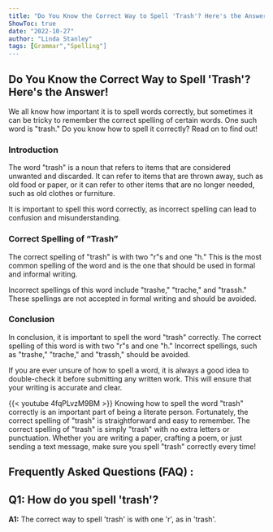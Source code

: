 ```yaml
---
title: "Do You Know the Correct Way to Spell 'Trash'? Here's the Answer!"
ShowToc: true 
date: "2022-10-27"
author: "Linda Stanley" 
tags: [Grammar","Spelling"]
---
```

## Do You Know the Correct Way to Spell 'Trash'? Here's the Answer!

We all know how important it is to spell words correctly, but sometimes it can be tricky to remember the correct spelling of certain words. One such word is "trash." Do you know how to spell it correctly? Read on to find out!

### Introduction 

The word "trash" is a noun that refers to items that are considered unwanted and discarded. It can refer to items that are thrown away, such as old food or paper, or it can refer to other items that are no longer needed, such as old clothes or furniture. 

It is important to spell this word correctly, as incorrect spelling can lead to confusion and misunderstanding.

### Correct Spelling of “Trash”

The correct spelling of "trash" is with two "r"s and one "h." This is the most common spelling of the word and is the one that should be used in formal and informal writing. 

Incorrect spellings of this word include "trashe," "trache," and "trassh." These spellings are not accepted in formal writing and should be avoided.

### Conclusion

In conclusion, it is important to spell the word "trash" correctly. The correct spelling of this word is with two "r"s and one "h." Incorrect spellings, such as "trashe," "trache," and "trassh," should be avoided. 

If you are ever unsure of how to spell a word, it is always a good idea to double-check it before submitting any written work. This will ensure that your writing is accurate and clear.

{{< youtube 4fqPLvzM9BM >}} 
Knowing how to spell the word "trash" correctly is an important part of being a literate person. Fortunately, the correct spelling of "trash" is straightforward and easy to remember. The correct spelling of "trash" is simply "trash" with no extra letters or punctuation. Whether you are writing a paper, crafting a poem, or just sending a text message, make sure you spell "trash" correctly every time!

## Frequently Asked Questions (FAQ) :
## Q1: How do you spell 'trash'?

**A1:** The correct way to spell 'trash' is with one 'r', as in 'trash'.





